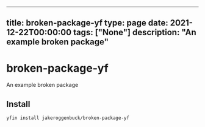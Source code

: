 
---
title: broken-package-yf
type: page
date: 2021-12-22T00:00:00
tags: ["None"]
description: "An example broken package"
---


# broken-package-yf
An example broken package 

## Install
```
yfin install jakeroggenbuck/broken-package-yf
```
